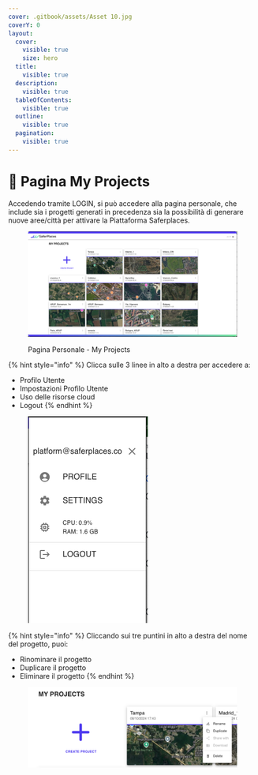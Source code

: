 ```yaml
---
cover: .gitbook/assets/Asset 10.jpg
coverY: 0
layout:
  cover:
    visible: true
    size: hero
  title:
    visible: true
  description:
    visible: true
  tableOfContents:
    visible: true
  outline:
    visible: true
  pagination:
    visible: true
---
```


# 🚀 Pagina My Projects

Accedendo tramite LOGIN, si può accedere alla pagina personale, che include sia i progetti generati in precedenza sia la possibilità di generare nuove aree/città per attivare la Piattaforma Saferplaces.

<figure><img src=".gitbook/assets/Screenshot 2024-10-09 at 22.55.19.png" alt=""><figcaption><p>Pagina Personale - My Projects</p></figcaption></figure>

{% hint style="info" %}
Clicca sulle 3 linee in alto a destra per accedere a:

* Profilo Utente
* Impostazioni Profilo Utente
* Uso delle risorse cloud
* Logout
{% endhint %}

<figure><img src=".gitbook/assets/Screenshot 2024-10-09 at 22.58.01.png" alt=""><figcaption></figcaption></figure>



{% hint style="info" %}
Cliccando sui tre puntini in alto a destra del nome del progetto, puoi:

* Rinominare il progetto
* Duplicare il progetto
* Eliminare il progetto
{% endhint %}

<figure><img src=".gitbook/assets/Screenshot 2024-10-09 at 22.58.19.png" alt=""><figcaption></figcaption></figure>

